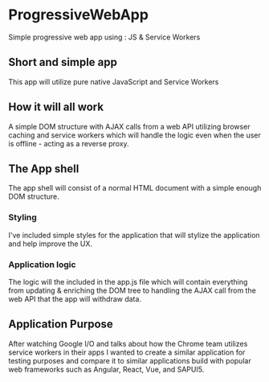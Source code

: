 # ProgressiveWebApp
Simple progressive web app using : JS &amp; Service Workers

## Short and simple app 
This app will utilize pure native JavaScript and Service Workers 

## How it will all work
A simple DOM structure with AJAX calls from a web API utilizing browser caching and service workers which will handle the logic 
even when the user is offline - acting as a reverse proxy.

## The App shell
The app shell will consist of a normal HTML document with a simple enough DOM structure.

### Styling
I've included simple styles for the application that will stylize the application and help improve the UX.

### Application logic
The logic will the included in the app.js file which will contain everything from updating & enriching the DOM tree to handling the AJAX
call from the web API that the app will withdraw data.

## Application Purpose  
After watching Google I/O and talks about how the Chrome team utilizes service workers in their apps I wanted to create a similar application
for testing purposes and compare it to similar applications build with popular web frameworks such as Angular, React, Vue, and SAPUI5.
